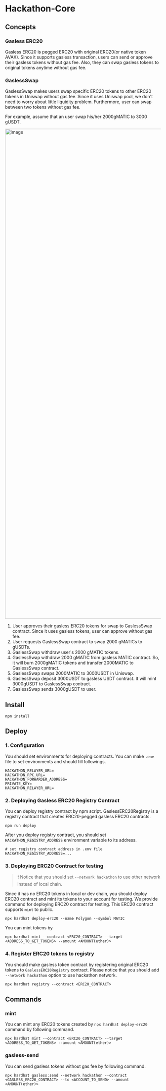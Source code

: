 # Hackathon-Core

## Concepts

### Gasless ERC20

Gasless ERC20 is pegged ERC20 with original ERC20(or native token AVAX). Since it supports gasless transaction, users can send or approve their 
gasless tokens without gas fee. Also, they can swap gasless tokens to original tokens anytime without gas fee.

### GaslessSwap

GaslessSwap makes users swap specific ERC20 tokens to other ERC20 tokens in Uniswap without gas fee. Since 
it uses Uniswap pool, we don't need to worry about little liquidity problem. Furthermore, user can swap
between two tokens without gas fee.

For example, assume that an user swap his/her 2000gMATIC to 3000 gUSDT.

<img width="1581" alt="image" src="https://github.com/web3oj-hackathon/hackathon-core/assets/26502092/37cb674a-4a09-4490-9558-d2e13e19d70c">

1. User approves their gasless ERC20 tokens for swap to GaslessSwap contract. Since it uses gasless tokens, user can approve without gas fee.
2. User requests GaslessSwap contract to swap 2000 gMATICs to gUSDTs.
3. GaslessSwap withdraw user's 2000 gMATIC tokens.
4. GaslessSwap withdraw 2000 gMATIC from gasless MATIC contract. So, it will burn 2000gMATIC tokens and transfer 2000MATIC to GaslessSwap contract.
5. GaslessSwap swaps 2000MATIC to 3000USDT in Uniswap.
6. GaslessSwap deposit 3000USDT to gasless USDT contract. It will mint 3000gUSDT to GaslessSwap contract.
7. GaslessSwap sends 3000gUSDT to user.

## Install

```
npm install
```

## Deploy

### 1. Configuration

You should set environments for deploying contracts. You can make `.env` file to set environments and should fill followings.

```
HACKATHON_RELAYER_URL=
HACKATHON_RPC_URL=
HACKATHON_FORWARDER_ADDRESS=
PRIVATE_KEY=
HACKATHON_RELAYER_URL=
```

### 2. Deploying Gasless ERC20 Registry Contract

You can deploy registry contract by npm script. GaslessERC20Registry is a registry contract that creates 
ERC20-pegged gasless ERC20 contracts.

```
npm run deploy
```

After you deploy registry contract, you should set `HACKATHON_REGISTRY_ADDRESS` environment variable to its address.

```
# set registry contract address in .env file
HACKATHON_REGISTRY_ADDRESS=...
```

### 3. Deploying ERC20 Contract for testing

> ❗ Notice that you should set `--network hackathon` to use other network instead of local chain.

Since it has no ERC20 tokens in local or dev chain, you should deploy ERC20 contract and mint its tokens to your account 
for testing. We provide command for deploying ERC20 contract for testing. This ERC20 contract supports `mint` to public.

```
npx hardhat deploy-erc20 --name Polygon --symbol MATIC
```

You can mint tokens by

```
npx hardhat mint --contract <ERC20_CONTRACT> --target <ADDRESS_TO_GET_TOKENS> --amount <AMOUNT(ether)>
```

### 4. Register ERC20 tokens to registry

You should make gasless token contract by registering original ERC20 tokens to `GaslessERC20Registry` contract. Please notice
that you should add `--network hackathon` option to use hackathon network.

```
npx hardhat registry --contract <ERC20_CONTRACT>
```

## Commands

### mint

You can mint any ERC20 tokens created by `npx hardhat deploy-erc20` command by following command.

```
npx hardhat mint --contract <ERC20_CONTRACT> --target <ADDRESS_TO_GET_TOKENS> --amount <AMOUNT(ether)>
```

### gasless-send

You can send gasless tokens without gas fee by following command.

```
npx hardhat gasless:send --network hackathon --contract <GASLESS_ERC20_CONTRACT> --to <ACCOUNT_TO_SEND> --amount <AMOUNT(ether)>
```

